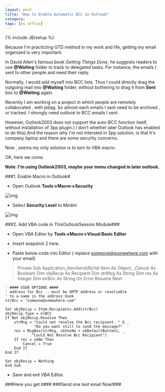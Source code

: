 ```yaml
---
layout: post
title: "How to Enable Automatic BCC in Outlook"
category: 
tags: [ms office]
---
```

{% include JB/setup %}

Because I'm practicting GTD method in my work and life, getting my email organized is very important.


In David Allen's famous book *Getting Things Done*, he suggests readers to use **@Waiting** folder to track to delegated tasks. For instance, the emails I sent to other people and need their reply.


Normally, I would add myself into BCC lists. Thus I could directly drag the outgoing mail into **@Waiting** folder, without bothering to drag it from **Sent** box to **@Waiting** again.


Recently I am working on a project in which people are remotely collaborated , with jetlag. So almost each emails I sent need to be archived , or tracked. I strongly need outlook to BCC emails I sent.


However, Outlook2003 does not support the auto-BCC function itself, without installation of 3pp plugin.( I don't whether later Outlook has enabled to do this).And the reason why I'm not intersted in 3pp solution, is that it's company laptop and there are some security concerns.

Now , seems my only solution is to turn to VBA macro.


OK, here we come. 


**Note: I'm using Outlook2003, maybe your menu changed in later outlook.**

###1. Enable Macro in Outlook# 
* Open Outlook **Tools->Macro->Security**


![img](C:/Users/eyiimei/Desktop/outlook_macro.jpg "Outlook Marco")

* Select **Security Level** to *Medim*

![img](C:\Users\eyiimei\Desktop\outloo_security_level_medium.jpg "middle level security")



###2. Add VBA code in ThisOutlookSession Module###

* Open VBA Editor by **Tools->Macro->Visual Basic Editor**

* Insert snapshot 2 here.

* Paste below code into Editor ( replace someone@somewhere.com with your email)

>Private Sub Application_ItemSend(ByVal Item As Object, _Cancel As Boolean)
>Dim objRecip As Recipient
>Dim strMsg As String
    Dim res As Integer
    Dim strBcc As String
    On Error Resume Next

    ' #### USER OPTIONS ####
    ' address for Bcc -- must be SMTP address or resolvable
    ' to a name in the address book
    strBcc = "someone@somewhere.com"

    Set objRecip = Item.Recipients.Add(strBcc)
    objRecip.Type = olBCC
    If Not objRecip.Resolve Then
        strMsg = "Could not resolve the Bcc recipient. " & _
                 "Do you want still to send the message?"
        res = MsgBox(strMsg, vbYesNo + vbDefaultButton1, _
                "Could Not Resolve Bcc Recipient")
        If res = vbNo Then
            Cancel = True
        End If
    End If

    Set objRecip = Nothing
    End Sub

* Save and exit VBA Editor.

###Here you get it###
###Send one test email Now!###
 
